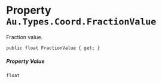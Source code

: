 # Property `Au.Types.Coord.FractionValue`

Fraction value.

```
public float FractionValue { get; }
```

##### Property Value

`float`